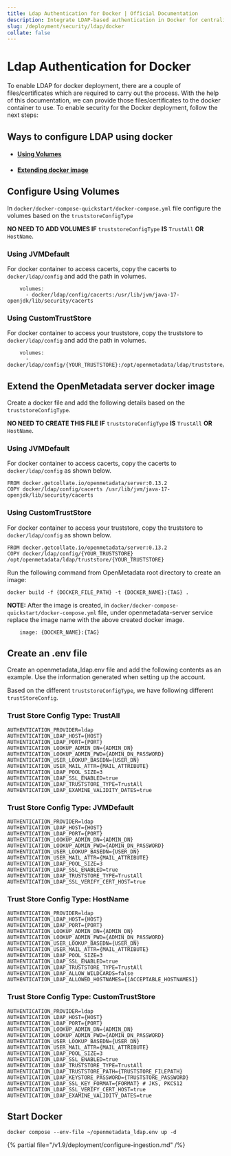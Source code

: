 ```yaml
---
title: Ldap Authentication for Docker | Official Documentation
description: Integrate LDAP-based authentication in Docker for centralized credential management and user access across containerized applications.
slug: /deployment/security/ldap/docker
collate: false
---
```


# Ldap Authentication for Docker

To enable LDAP for docker deployment, there are a couple of files/certificates which are required to carry out the process.
With the help of this documentation, we can provide those files/certificates to the docker container to use.
To enable security for the Docker deployment, follow the next steps:

## Ways to configure LDAP using docker
* #### [**Using Volumes**](#configure-using-volumes)
* #### [**Extending docker image**](#extend-the-openmetadata-server-docker-image)

## Configure Using Volumes
In `docker/docker-compose-quickstart/docker-compose.yml` file configure the volumes based on the `truststoreConfigType`

**NO NEED TO ADD VOLUMES IF** `truststoreConfigType` **IS** `TrustAll` **OR** `HostName`.

### **Using JVMDefault**
For docker container to access cacerts, copy the cacerts to `docker/ldap/config` and add the path in volumes.
```shell
    volumes:
      - docker/ldap/config/cacerts:/usr/lib/jvm/java-17-openjdk/lib/security/cacerts
```

### **Using CustomTrustStore**
For docker container to access your truststore, copy the truststore to `docker/ldap/config` and add the path in volumes.
```shell
    volumes:
      - docker/ldap/config/{YOUR_TRUSTSTORE}:/opt/openmetadata/ldap/truststore/{YOUR_TRUSTSTORE}
```
## Extend the OpenMetadata server docker image

Create a docker file and add the following details based on the `truststoreConfigType`.


**NO NEED TO CREATE THIS FILE IF** `truststoreConfigType` **IS** `TrustAll` **OR** `HostName`.
### **Using JVMDefault**
   For docker container to access cacerts, copy the cacerts to `docker/ldap/config` as shown below.
```shell
FROM docker.getcollate.io/openmetadata/server:0.13.2
COPY docker/ldap/config/cacerts /usr/lib/jvm/java-17-openjdk/lib/security/cacerts
```

### **Using CustomTrustStore**
   For docker container to access your truststore, copy the truststore to `docker/ldap/config` as shown below.
```shell
FROM docker.getcollate.io/openmetadata/server:0.13.2
COPY docker/ldap/config/{YOUR_TRUSTSTORE} /opt/openmetadata/ldap/truststore/{YOUR_TRUSTSTORE}
```

Run the following command from OpenMetadata root directory to create an image:
```text
docker build -f {DOCKER_FILE_PATH} -t {DOCKER_NAME}:{TAG} .
```
**NOTE:** After the image is created, in `docker/docker-compose-quickstart/docker-compose.yml` file, under openmetadata-server service replace the image name with the above created docker image.
```shell
    image: {DOCKER_NAME}:{TAG}
```

## Create an .env file

Create an openmetadata_ldap.env file and add the following contents as an example. Use the information generated when setting up the account.

Based on the different `truststoreConfigType`, we have following different `trustStoreConfig`.

### Trust Store Config Type: TrustAll

```shell
AUTHENTICATION_PROVIDER=ldap
AUTHENTICATION_LDAP_HOST={HOST}
AUTHENTICATION_LDAP_PORT={PORT}
AUTHENTICATION_LOOKUP_ADMIN_DN={ADMIN_DN}
AUTHENTICATION_LOOKUP_ADMIN_PWD={ADMIN_DN_PASSWORD}
AUTHENTICATION_USER_LOOKUP_BASEDN={USER_DN}
AUTHENTICATION_USER_MAIL_ATTR={MAIL_ATTRIBUTE}
AUTHENTICATION_LDAP_POOL_SIZE=3
AUTHENTICATION_LDAP_SSL_ENABLED=true
AUTHENTICATION_LDAP_TRUSTSTORE_TYPE=TrustAll
AUTHENTICATION_LDAP_EXAMINE_VALIDITY_DATES=true
```

### Trust Store Config Type: JVMDefault

```shell
AUTHENTICATION_PROVIDER=ldap
AUTHENTICATION_LDAP_HOST={HOST}
AUTHENTICATION_LDAP_PORT={PORT}
AUTHENTICATION_LOOKUP_ADMIN_DN={ADMIN_DN}
AUTHENTICATION_LOOKUP_ADMIN_PWD={ADMIN_DN_PASSWORD}
AUTHENTICATION_USER_LOOKUP_BASEDN={USER_DN}
AUTHENTICATION_USER_MAIL_ATTR={MAIL_ATTRIBUTE}
AUTHENTICATION_LDAP_POOL_SIZE=3
AUTHENTICATION_LDAP_SSL_ENABLED=true
AUTHENTICATION_LDAP_TRUSTSTORE_TYPE=TrustAll
AUTHENTICATION_LDAP_SSL_VERIFY_CERT_HOST=true
```

### Trust Store Config Type: HostName

```shell
AUTHENTICATION_PROVIDER=ldap
AUTHENTICATION_LDAP_HOST={HOST}
AUTHENTICATION_LDAP_PORT={PORT}
AUTHENTICATION_LOOKUP_ADMIN_DN={ADMIN_DN}
AUTHENTICATION_LOOKUP_ADMIN_PWD={ADMIN_DN_PASSWORD}
AUTHENTICATION_USER_LOOKUP_BASEDN={USER_DN}
AUTHENTICATION_USER_MAIL_ATTR={MAIL_ATTRIBUTE}
AUTHENTICATION_LDAP_POOL_SIZE=3
AUTHENTICATION_LDAP_SSL_ENABLED=true
AUTHENTICATION_LDAP_TRUSTSTORE_TYPE=TrustAll
AUTHENTICATION_LDAP_ALLOW_WILDCARDS=false
AUTHENTICATION_LDAP_ALLOWED_HOSTNAMES={[ACCEPTABLE_HOSTNAMES]}
```

### Trust Store Config Type: CustomTrustStore

```shell
AUTHENTICATION_PROVIDER=ldap
AUTHENTICATION_LDAP_HOST={HOST}
AUTHENTICATION_LDAP_PORT={PORT}
AUTHENTICATION_LOOKUP_ADMIN_DN={ADMIN_DN}
AUTHENTICATION_LOOKUP_ADMIN_PWD={ADMIN_DN_PASSWORD}
AUTHENTICATION_USER_LOOKUP_BASEDN={USER_DN}
AUTHENTICATION_USER_MAIL_ATTR={MAIL_ATTRIBUTE}
AUTHENTICATION_LDAP_POOL_SIZE=3
AUTHENTICATION_LDAP_SSL_ENABLED=true
AUTHENTICATION_LDAP_TRUSTSTORE_TYPE=TrustAll
AUTHENTICATION_LDAP_TRUSTSTORE_PATH={TRUSTSTORE_FILEPATH}
AUTHENTICATION_LDAP_KEYSTORE_PASSWORD={TRUSTSTORE_PASSWORD}
AUTHENTICATION_LDAP_SSL_KEY_FORMAT={FORMAT} # JKS, PKCS12
AUTHENTICATION_LDAP_SSL_VERIFY_CERT_HOST=true
AUTHENTICATION_LDAP_EXAMINE_VALIDITY_DATES=true
```

## Start Docker

```commandline
docker compose --env-file ~/openmetadata_ldap.env up -d
```

{% partial file="/v1.9/deployment/configure-ingestion.md" /%}
